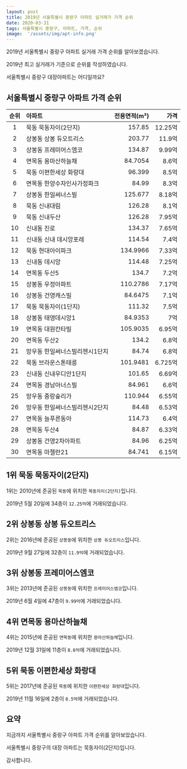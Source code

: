 ```yaml
---
layout: post
title: 2019년 서울특별시 중랑구 아파트 실거래가 가격 순위
date: 2020-03-31
tags: 서울특별시 중랑구, 아파트, 가격, 순위
image:  '/assets/img/apt-info.png'
---
```


2019년 서울특별시 중랑구 아파트 실거래 가격 순위를 알아보겠습니다.

2019년 최고 실거래가 기준으로 순위를 작성하였습니다.

서울특별시 중랑구 대장아파트는 어디일까요?

## 서울특별시 중랑구 아파트 가격 순위

|순위|아파트|전용면적(m²)|가격|
|:---:|:------|---:|---:|
|1|묵동 묵동자이(2단지)|157.85|12.25억|
|2|상봉동 상봉 듀오트리스|203.77|11.9억|
|3|상봉동 프레미어스엠코|134.87|9.99억|
|4|면목동 용마산하늘채|84.7054|8.6억|
|5|묵동 이편한세상 화랑대|96.399|8.5억|
|6|면목동 한양수자인사가정파크|84.99|8.3억|
|7|상봉동 한일써너스빌|125.677|8.18억|
|8|묵동 신내대림|126.28|8.1억|
|9|묵동 신내두산|126.28|7.95억|
|10|신내동 진로|134.37|7.65억|
|11|신내동 신내 데시앙포레|114.54|7.4억|
|12|묵동 현대아이파크|134.9966|7.33억|
|13|신내동 데시앙|114.48|7.25억|
|14|면목동 두산5|134.7|7.2억|
|15|상봉동 우정아파트|110.2786|7.17억|
|16|상봉동 건영캐스빌|84.6475|7.1억|
|17|묵동 묵동자이(1단지)|111.32|7.5억|
|18|상봉동 태영데시앙1|84.9353|7억|
|19|면목동 대원칸타빌|105.9035|6.95억|
|20|면목동 두산2|134.2|6.8억|
|21|망우동 한일써너스빌리젠시1단지|84.74|6.8억|
|22|묵동 브라운스톤태릉|101.9481|6.725억|
|23|신내동 신내우디안1단지|101.65|6.69억|
|24|면목동 경남아너스빌|84.961|6.6억|
|25|망우동 중랑숲리가|110.944|6.55억|
|26|망우동 한일써너스빌리젠시2단지|84.48|6.53억|
|27|면목동 늘푸른동아|114.73|6.4억|
|28|면목동 두산4|84.87|6.33억|
|29|상봉동 건영2차아파트|84.96|6.25억|
|30|면목동 마젤란21|84.741|6.15억|



## 1위 묵동 묵동자이(2단지)

1위는 2010년에 준공된 `묵동`에 위치한 `묵동자이(2단지)`입니다.

2019년 5월 20일에 34층이 `12.25억`에 거래되었습니다.

<!-- * 카카오맵 - 지도퍼가기 -->
<!-- 1. 지도 노드 -->
<div id="daumRoughmapContainer1585773685680" class="root_daum_roughmap root_daum_roughmap_landing"></div>

<!--
	2. 설치 스크립트
	* 지도 퍼가기 서비스를 2개 이상 넣을 경우, 설치 스크립트는 하나만 삽입합니다.
-->
<script charset="UTF-8" class="daum_roughmap_loader_script" src="https://ssl.daumcdn.net/dmaps/map_js_init/roughmapLoader.js"></script>

<!-- 3. 실행 스크립트 -->
<script charset="UTF-8">
	new daum.roughmap.Lander({
		"timestamp" : "1585773685680",
		"key" : "xr4d",
		"mapWidth" : "320",
		"mapHeight" : "180"
	}).render();
</script>

## 2위 상봉동 상봉 듀오트리스

2위는 2016년에 준공된 `상봉동`에 위치한 `상봉 듀오트리스`입니다.

2019년 9월 27일에 32층이 `11.9억`에 거래되었습니다.

<!-- * 카카오맵 - 지도퍼가기 -->
<!-- 1. 지도 노드 -->
<div id="daumRoughmapContainer1585773672091" class="root_daum_roughmap root_daum_roughmap_landing"></div>

<!--
	2. 설치 스크립트
	* 지도 퍼가기 서비스를 2개 이상 넣을 경우, 설치 스크립트는 하나만 삽입합니다.
-->
<script charset="UTF-8" class="daum_roughmap_loader_script" src="https://ssl.daumcdn.net/dmaps/map_js_init/roughmapLoader.js"></script>

<!-- 3. 실행 스크립트 -->
<script charset="UTF-8">
	new daum.roughmap.Lander({
		"timestamp" : "1585773672091",
		"key" : "xr4c",
		"mapWidth" : "320",
		"mapHeight" : "180"
	}).render();
</script>

## 3위 상봉동 프레미어스엠코

3위는 2013년에 준공된 `상봉동`에 위치한 `프레미어스엠코`입니다.

2019년 6월 4일에 47층이 `9.99억`에 거래되었습니다.

<!-- * 카카오맵 - 지도퍼가기 -->
<!-- 1. 지도 노드 -->
<div id="daumRoughmapContainer1585773662843" class="root_daum_roughmap root_daum_roughmap_landing"></div>

<!--
	2. 설치 스크립트
	* 지도 퍼가기 서비스를 2개 이상 넣을 경우, 설치 스크립트는 하나만 삽입합니다.
-->
<script charset="UTF-8" class="daum_roughmap_loader_script" src="https://ssl.daumcdn.net/dmaps/map_js_init/roughmapLoader.js"></script>

<!-- 3. 실행 스크립트 -->
<script charset="UTF-8">
	new daum.roughmap.Lander({
		"timestamp" : "1585773662843",
		"key" : "xr4b",
		"mapWidth" : "320",
		"mapHeight" : "180"
	}).render();
</script>

## 4위 면목동 용마산하늘채

4위는 2015년에 준공된 `면목동`에 위치한 `용마산하늘채`입니다.

2019년 12월 31일에 11층이 `8.6억`에 거래되었습니다.

<!-- * 카카오맵 - 지도퍼가기 -->
<!-- 1. 지도 노드 -->
<div id="daumRoughmapContainer1585773652460" class="root_daum_roughmap root_daum_roughmap_landing"></div>

<!--
	2. 설치 스크립트
	* 지도 퍼가기 서비스를 2개 이상 넣을 경우, 설치 스크립트는 하나만 삽입합니다.
-->
<script charset="UTF-8" class="daum_roughmap_loader_script" src="https://ssl.daumcdn.net/dmaps/map_js_init/roughmapLoader.js"></script>

<!-- 3. 실행 스크립트 -->
<script charset="UTF-8">
	new daum.roughmap.Lander({
		"timestamp" : "1585773652460",
		"key" : "xr4a",
		"mapWidth" : "320",
		"mapHeight" : "180"
	}).render();
</script>

## 5위 묵동 이편한세상 화랑대

5위는 2017년에 준공된 `묵동`에 위치한 `이편한세상 화랑대`입니다.

2019년 11월 16일에 2층이 `8.5억`에 거래되었습니다.

<!-- * 카카오맵 - 지도퍼가기 -->
<!-- 1. 지도 노드 -->
<div id="daumRoughmapContainer1585773640811" class="root_daum_roughmap root_daum_roughmap_landing"></div>

<!--
	2. 설치 스크립트
	* 지도 퍼가기 서비스를 2개 이상 넣을 경우, 설치 스크립트는 하나만 삽입합니다.
-->
<script charset="UTF-8" class="daum_roughmap_loader_script" src="https://ssl.daumcdn.net/dmaps/map_js_init/roughmapLoader.js"></script>

<!-- 3. 실행 스크립트 -->
<script charset="UTF-8">
	new daum.roughmap.Lander({
		"timestamp" : "1585773640811",
		"key" : "xr49",
		"mapWidth" : "320",
		"mapHeight" : "180"
	}).render();
</script>


## 요약

지금까지 서울특별시 중랑구 아파트 가격 순위를 알아보았습니다.

서울특별시 중랑구의 대장 아파트는 묵동자이(2단지)입니다.

감사합니다.

